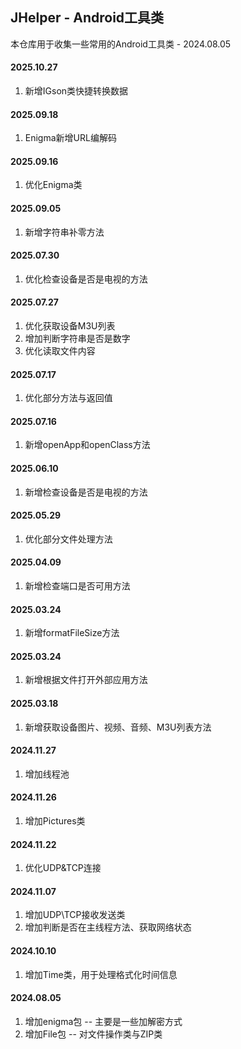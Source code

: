 ## JHelper - Android工具类

本仓库用于收集一些常用的Android工具类 - 2024.08.05

#### 2025.10.27
1. 新增IGson类快捷转换数据

#### 2025.09.18
1. Enigma新增URL编解码

#### 2025.09.16
1. 优化Enigma类

#### 2025.09.05
1. 新增字符串补零方法

#### 2025.07.30
1. 优化检查设备是否是电视的方法

#### 2025.07.27
1. 优化获取设备M3U列表
2. 增加判断字符串是否是数字
3. 优化读取文件内容

#### 2025.07.17
1. 优化部分方法与返回值

#### 2025.07.16
1. 新增openApp和openClass方法

#### 2025.06.10
1. 新增检查设备是否是电视的方法

#### 2025.05.29

1. 优化部分文件处理方法

#### 2025.04.09

1. 新增检查端口是否可用方法

#### 2025.03.24

1. 新增formatFileSize方法

#### 2025.03.24

1. 新增根据文件打开外部应用方法

#### 2025.03.18

1. 新增获取设备图片、视频、音频、M3U列表方法

#### 2024.11.27

1. 增加线程池

#### 2024.11.26

1. 增加Pictures类

#### 2024.11.22

1. 优化UDP&TCP连接

#### 2024.11.07

1. 增加UDP\TCP接收发送类
2. 增加判断是否在主线程方法、获取网络状态

#### 2024.10.10

1. 增加Time类，用于处理格式化时间信息

#### 2024.08.05

1. 增加enigma包 -- 主要是一些加解密方式
2. 增加File包 -- 对文件操作类与ZIP类